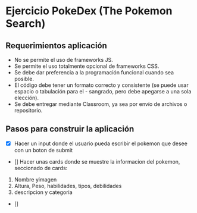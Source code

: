 # Ejercicio PokeDex (The Pokemon Search)

## Requerimientos aplicación

- No se permite el uso de frameworks JS.
- Se permite el uso totalmente opcional de frameworks CSS.
- Se debe dar preferencia a la programación funcional cuando sea posible.
- El código debe tener un formato correcto y consistente (se puede usar espacio o tabulación para el - sangrado, pero debe apegarse a una sola elección).
- Se debe entregar mediante Classroom, ya sea por envío de archivos o repositorio.


## Pasos para construir la aplicación

- [x] Hacer un input donde el usuario pueda escribir el pokemon que desee con un boton de submit
- [] Hacer unas cards donde se muestre la informacion del pokemon, seccionado de cards: 
1. Nombre yimagen
2. Altura, Peso, habilidades, tipos, debilidades
3. descripcion y categoria
- []